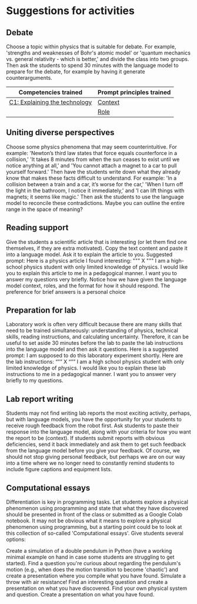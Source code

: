 # Suggestions for activities

## Debate

Choose a topic within physics that is suitable for debate. For example, 'strengths and weaknesses of Bohr's atomic model' or 'quantum mechanics vs. general relativity - which is better,' and divide the class into two groups. Then ask the students to spend 30 minutes with the language model to prepare for the debate, for example by having it generate counterarguments.

| Competencies trained | Prompt principles trained |
|----------------------|-------------------|
| [C1: Explaining the technology](learning_outcomes.md#C1:-Explaining-the-technology) | [Context](prompt_engineering.md#context) |
| | [Role](prompt_engineering.md#role) |



## Uniting diverse perspectives

Choose some physics phenomena that may seem counterintuitive. For example: 'Newton’s third law states that force equals counterforce in a collision,' 'It takes 8 minutes from when the sun ceases to exist until we notice anything at all,' and 'You cannot attach a magnet to a car to pull yourself forward.' Then have the students write down what they already know that makes these facts difficult to understand. For example: 'In a collision between a train and a car, it’s worse for the car,' 'When I turn off the light in the bathroom, I notice it immediately,' and 'I can lift things with magnets; it seems like magic.' Then ask the students to use the language model to reconcile these contradictions. Maybe you can outline the entire range in the space of meaning?

## Reading support

Give the students a scientific article that is interesting (or let them find one themselves, if they are extra motivated). Copy the text content and paste it into a language model. Ask it to explain the article to you. Suggested prompt:
Here is a physics article I found interesting:
"""
X
"""
I am a high-school physics student with only limited knowledge of physics. I would like you to explain this article to me in a pedagogical manner. I want you to answer my questions very briefly.
Notice how we have given the language model context, roles, and the format for how it should respond. The preference for brief answers is a personal choice


## Preparation for lab 

Laboratory work is often very difficult because there are many skills that need to be trained simultaneously: understanding of physics, technical skills, reading instructions, and calculating uncertainty. Therefore, it can be useful to set aside 30 minutes before the lab to paste the lab instructions into the language model and then ask it questions. Here is a suggested prompt:
I am supposed to do this laboratory experiment shortly. Here are the lab instructions:
“””
X
“””
I am a high school physics student with only limited knowledge of physics. I would like you to explain these lab instructions to me in a pedagogical manner. I want you to answer very briefly to my questions.

## Lab report writing 

Students may not find writing lab reports the most exciting activity, perhaps, but with language models, you have the opportunity for your students to receive rough feedback from the robot first. Ask students to paste their response into the language model, along with your criteria for how you want the report to be (context). If students submit reports with obvious deficiencies, send it back immediately and ask them to get such feedback from the language model before you give your feedback. Of course, we should not stop giving personal feedback, but perhaps we are on our way into a time where we no longer need to constantly remind students to include figure captions and equipment lists.

## Computational essays

Differentiation is key in programming tasks. Let students explore a physical phenomenon using programming and state that what they have discovered should be presented in front of the class or submitted as a Google Colab notebook. It may not be obvious what it means to explore a physical phenomenon using programming, but a starting point could be to look at this collection of so-called 'Computational essays'. Give students several options:

Create a simulation of a double pendulum in Python (have a working minimal example on hand in case some students are struggling to get started). Find a question you're curious about regarding the pendulum's motion (e.g., when does the motion transition to become 'chaotic') and create a presentation where you compile what you have found.
Simulate a throw with air resistance! Find an interesting question and create a presentation on what you have discovered.
Find your own physical system and question. Create a presentation on what you have found.
